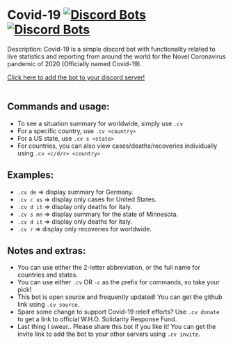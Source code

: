 # Covid-19 [![Discord Bots](https://top.gg/api/widget/status/691863138559328327.svg)](https://top.gg/bot/691863138559328327) [![Discord Bots](https://top.gg/api/widget/servers/691863138559328327.svg)](https://top.gg/bot/691863138559328327)
Description: Covid-19 is a simple discord bot with functionality related to live statistics and reporting from around the world for the Novel Coronavirus pandemic of 2020 (Officially named Covid-19).

[Click here to add the bot to your discord server!](https://discordapp.com/oauth2/authorize?client_id=691863138559328327&scope=bot&permissions=67488832)
<br><br>

## Commands and usage:
* To see a situation summary for worldwide, simply use  `.cv`
* For a specific country, use  `.cv <country>`
* For a US state, use  `.cv s <state>`
* For countries, you can also view cases/deaths/recoveries individually using  `.cv <c/d/r> <country>`
## Examples:
* `.cv de`      => display summary for Germany.
* `.cv c us`  => display only cases for United States.
* `.cv d it`  => display only deaths for italy.
* `.cv s mn`  => display summary for the state of Minnesota.
* `.cv d it`  => display only deaths for italy.
* `.cv r`        => display only recoveries for worldwide.
## Notes and extras:
* You can use either the 2-letter abbreviation, or the full name for countries and states.
* You can use either `.cv` OR `-c` as the prefix for commands, so take your pick!
* This bot is open source and frequently updated! You can get the github link using `.cv source`.
* Spare some change to support Covid-19 releif efforts? Use `.cv donate` to get a link to official W.H.O. Solidarity Response Fund.
* Last thing I swear.. Please share this bot if you like it! You can get the invite link to add the bot to your other servers using `.cv invite`.

